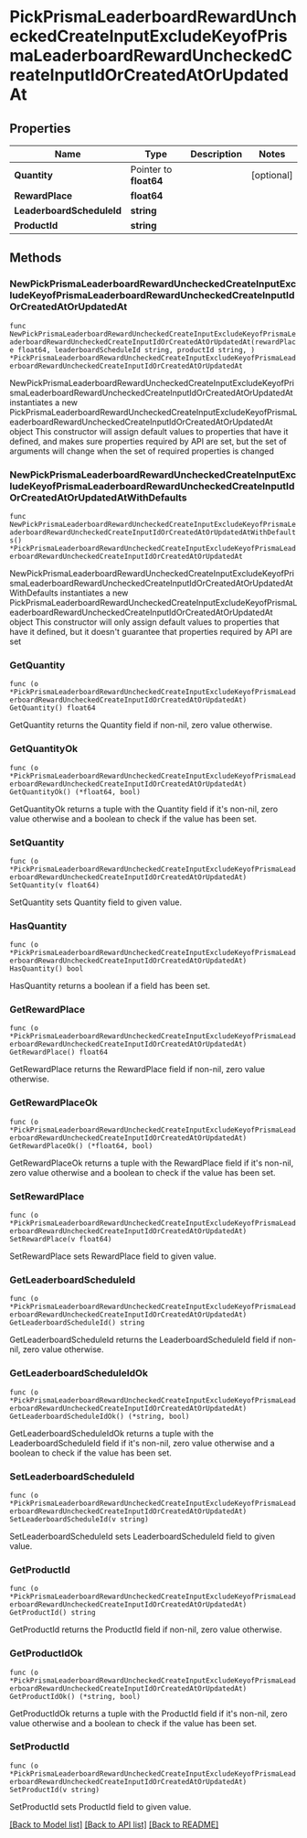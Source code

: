 # PickPrismaLeaderboardRewardUncheckedCreateInputExcludeKeyofPrismaLeaderboardRewardUncheckedCreateInputIdOrCreatedAtOrUpdatedAt

## Properties

Name | Type | Description | Notes
------------ | ------------- | ------------- | -------------
**Quantity** | Pointer to **float64** |  | [optional] 
**RewardPlace** | **float64** |  | 
**LeaderboardScheduleId** | **string** |  | 
**ProductId** | **string** |  | 

## Methods

### NewPickPrismaLeaderboardRewardUncheckedCreateInputExcludeKeyofPrismaLeaderboardRewardUncheckedCreateInputIdOrCreatedAtOrUpdatedAt

`func NewPickPrismaLeaderboardRewardUncheckedCreateInputExcludeKeyofPrismaLeaderboardRewardUncheckedCreateInputIdOrCreatedAtOrUpdatedAt(rewardPlace float64, leaderboardScheduleId string, productId string, ) *PickPrismaLeaderboardRewardUncheckedCreateInputExcludeKeyofPrismaLeaderboardRewardUncheckedCreateInputIdOrCreatedAtOrUpdatedAt`

NewPickPrismaLeaderboardRewardUncheckedCreateInputExcludeKeyofPrismaLeaderboardRewardUncheckedCreateInputIdOrCreatedAtOrUpdatedAt instantiates a new PickPrismaLeaderboardRewardUncheckedCreateInputExcludeKeyofPrismaLeaderboardRewardUncheckedCreateInputIdOrCreatedAtOrUpdatedAt object
This constructor will assign default values to properties that have it defined,
and makes sure properties required by API are set, but the set of arguments
will change when the set of required properties is changed

### NewPickPrismaLeaderboardRewardUncheckedCreateInputExcludeKeyofPrismaLeaderboardRewardUncheckedCreateInputIdOrCreatedAtOrUpdatedAtWithDefaults

`func NewPickPrismaLeaderboardRewardUncheckedCreateInputExcludeKeyofPrismaLeaderboardRewardUncheckedCreateInputIdOrCreatedAtOrUpdatedAtWithDefaults() *PickPrismaLeaderboardRewardUncheckedCreateInputExcludeKeyofPrismaLeaderboardRewardUncheckedCreateInputIdOrCreatedAtOrUpdatedAt`

NewPickPrismaLeaderboardRewardUncheckedCreateInputExcludeKeyofPrismaLeaderboardRewardUncheckedCreateInputIdOrCreatedAtOrUpdatedAtWithDefaults instantiates a new PickPrismaLeaderboardRewardUncheckedCreateInputExcludeKeyofPrismaLeaderboardRewardUncheckedCreateInputIdOrCreatedAtOrUpdatedAt object
This constructor will only assign default values to properties that have it defined,
but it doesn't guarantee that properties required by API are set

### GetQuantity

`func (o *PickPrismaLeaderboardRewardUncheckedCreateInputExcludeKeyofPrismaLeaderboardRewardUncheckedCreateInputIdOrCreatedAtOrUpdatedAt) GetQuantity() float64`

GetQuantity returns the Quantity field if non-nil, zero value otherwise.

### GetQuantityOk

`func (o *PickPrismaLeaderboardRewardUncheckedCreateInputExcludeKeyofPrismaLeaderboardRewardUncheckedCreateInputIdOrCreatedAtOrUpdatedAt) GetQuantityOk() (*float64, bool)`

GetQuantityOk returns a tuple with the Quantity field if it's non-nil, zero value otherwise
and a boolean to check if the value has been set.

### SetQuantity

`func (o *PickPrismaLeaderboardRewardUncheckedCreateInputExcludeKeyofPrismaLeaderboardRewardUncheckedCreateInputIdOrCreatedAtOrUpdatedAt) SetQuantity(v float64)`

SetQuantity sets Quantity field to given value.

### HasQuantity

`func (o *PickPrismaLeaderboardRewardUncheckedCreateInputExcludeKeyofPrismaLeaderboardRewardUncheckedCreateInputIdOrCreatedAtOrUpdatedAt) HasQuantity() bool`

HasQuantity returns a boolean if a field has been set.

### GetRewardPlace

`func (o *PickPrismaLeaderboardRewardUncheckedCreateInputExcludeKeyofPrismaLeaderboardRewardUncheckedCreateInputIdOrCreatedAtOrUpdatedAt) GetRewardPlace() float64`

GetRewardPlace returns the RewardPlace field if non-nil, zero value otherwise.

### GetRewardPlaceOk

`func (o *PickPrismaLeaderboardRewardUncheckedCreateInputExcludeKeyofPrismaLeaderboardRewardUncheckedCreateInputIdOrCreatedAtOrUpdatedAt) GetRewardPlaceOk() (*float64, bool)`

GetRewardPlaceOk returns a tuple with the RewardPlace field if it's non-nil, zero value otherwise
and a boolean to check if the value has been set.

### SetRewardPlace

`func (o *PickPrismaLeaderboardRewardUncheckedCreateInputExcludeKeyofPrismaLeaderboardRewardUncheckedCreateInputIdOrCreatedAtOrUpdatedAt) SetRewardPlace(v float64)`

SetRewardPlace sets RewardPlace field to given value.


### GetLeaderboardScheduleId

`func (o *PickPrismaLeaderboardRewardUncheckedCreateInputExcludeKeyofPrismaLeaderboardRewardUncheckedCreateInputIdOrCreatedAtOrUpdatedAt) GetLeaderboardScheduleId() string`

GetLeaderboardScheduleId returns the LeaderboardScheduleId field if non-nil, zero value otherwise.

### GetLeaderboardScheduleIdOk

`func (o *PickPrismaLeaderboardRewardUncheckedCreateInputExcludeKeyofPrismaLeaderboardRewardUncheckedCreateInputIdOrCreatedAtOrUpdatedAt) GetLeaderboardScheduleIdOk() (*string, bool)`

GetLeaderboardScheduleIdOk returns a tuple with the LeaderboardScheduleId field if it's non-nil, zero value otherwise
and a boolean to check if the value has been set.

### SetLeaderboardScheduleId

`func (o *PickPrismaLeaderboardRewardUncheckedCreateInputExcludeKeyofPrismaLeaderboardRewardUncheckedCreateInputIdOrCreatedAtOrUpdatedAt) SetLeaderboardScheduleId(v string)`

SetLeaderboardScheduleId sets LeaderboardScheduleId field to given value.


### GetProductId

`func (o *PickPrismaLeaderboardRewardUncheckedCreateInputExcludeKeyofPrismaLeaderboardRewardUncheckedCreateInputIdOrCreatedAtOrUpdatedAt) GetProductId() string`

GetProductId returns the ProductId field if non-nil, zero value otherwise.

### GetProductIdOk

`func (o *PickPrismaLeaderboardRewardUncheckedCreateInputExcludeKeyofPrismaLeaderboardRewardUncheckedCreateInputIdOrCreatedAtOrUpdatedAt) GetProductIdOk() (*string, bool)`

GetProductIdOk returns a tuple with the ProductId field if it's non-nil, zero value otherwise
and a boolean to check if the value has been set.

### SetProductId

`func (o *PickPrismaLeaderboardRewardUncheckedCreateInputExcludeKeyofPrismaLeaderboardRewardUncheckedCreateInputIdOrCreatedAtOrUpdatedAt) SetProductId(v string)`

SetProductId sets ProductId field to given value.



[[Back to Model list]](../README.md#documentation-for-models) [[Back to API list]](../README.md#documentation-for-api-endpoints) [[Back to README]](../README.md)


